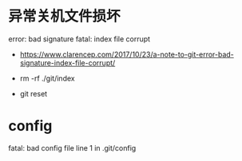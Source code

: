 # 异常关机文件损坏
error: bad signature
fatal: index file corrupt

* https://www.clarencep.com/2017/10/23/a-note-to-git-error-bad-signature-index-file-corrupt/

* rm -rf ./git/index
* git reset

# config
fatal: bad config file line 1 in .git/config
